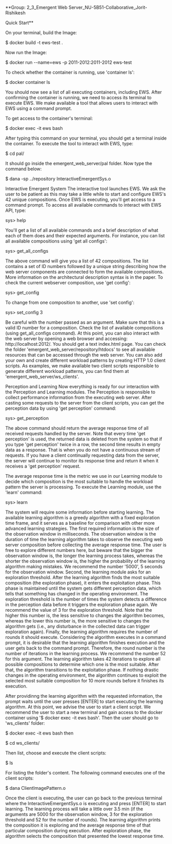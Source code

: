 **Group: 2_3_Emergent Web Server_NU-5B51-Collaborative_Jorit-Rishikesh

Quick Start**

On your terminal, build the Image:

$ docker build -t ews-test .

Now run the Image:

$ docker run --name=ews -p 2011-2012:2011-2012 ews-test

To check whether the container is running, use 'container ls':

$ docker container ls

You should now see a list of all executing containers, including EWS. After confirming the container is running, we need to access its terminal to execute EWS. We make available a tool that allows users to interact with EWS using a command prompt.

To get access to the container's terminal:

$ docker exec -it ews bash

After typing this command on your terminal, you should get a terminal inside the container. To execute the tool to interact with EWS, type:

$ cd pal/

It should go inside the emergent_web_server/pal folder. Now type the command below:

$ dana -sp ../repository InteractiveEmergentSys.o

Interactive Emergent System
The interactive tool launches EWS. We ask the user to be patient as this may take a little while to start and configure EWS's 42 unique compositions. Once EWS is executing, you'll get access to a command prompt. To access all available commands to interact with EWS API, type:

sys> help

You'll get a list of all available commands and a brief description of what each of them does and their expected arguments. For instance, you can list all available compositions using 'get all configs':

sys> get_all_configs

The above command will give you a list of 42 compositions. The list contains a set of ID numbers followed by a unique string describing how the web server components are connected to form the available compositions. More information on the architectural description syntax is in the paper. To check the current webserver composition, use 'get config':

sys> get_config

To change from one composition to another, use 'set config':

sys> set_config 3

Be careful with the number passed as an argument. Make sure that this is a valid ID number for a composition. Check the list of available compositions (using get_all_configs command). At this point, you can also interact with the web server by opening a web browser and accessing: http://localhost:2012/. You should get a text index.html page. You can check the folder 'emergent_web_server/repository/htdocs' to see all available resources that can be accessed through the web server. You can also add your own and create different workload patterns by creating HTTP 1.0 client scripts. As examples, we make available two client scripts responsible to generate different workload patterns, you can find them at 'emergent_web_server/ws_clients'.

Perception and Learning
Now everything is ready for our interaction with the Perception and Learning modules. The Perception is responsible to collect performance information from the executing web server. After casting some requests to the server from the client scripts, you can get the perception data by using 'get perception' command:

sys> get_perception

The above command should return the average response time of all received requests handled by the server. Note that every time 'get perception' is used, the returned data is deleted from the system so that if you type 'get perception' twice in a row, the second time results in empty data as a response. That is when you do not have a continuous stream of requests. If you have a client continually requesting data from the server, the server will continue to monitor its response time and return it when it receives a 'get perception' request.

The average response time is the metric we use in our Learning module to decide which composition is the most suitable to handle the workload pattern the server is processing. To execute the Learning module, use the 'learn' command:

sys> learn

The system will require some information before starting learning. The available learning algorithm is a greedy algorithm with a fixed exploration time frame, and it serves as a baseline for comparison with other more advanced learning strategies. The first required information is the size of the observation window in milliseconds. The observation window is the duration of time the learning algorithm takes to observe the executing web server composition before collecting the average response time. The user is free to explore different numbers here, but beware that the bigger the observation window is, the longer the learning process takes, whereas the shorter the observation window is, the higher the probability of the learning algorithm making mistakes. We recommend the number '5000', 5 seconds for the observation window. Second, the learning module asks for an exploration threshold. After the learning algorithm finds the most suitable composition (the exploration phase), it enters the exploitation phase. This phase is maintained until the system gets different perception data, which tells that something has changed in the operating environment. The exploration threshold is the number of times the system detects a difference in the perception data before it triggers the exploration phase again. We recommend the value of 3 for the exploration threshold. Note that the higher this number is, the less sensitive to changes the algorithm becomes, whereas the lower this number is, the more sensitive to changes the algorithm gets (i.e., any disturbance in the collected data can trigger exploration again). Finally, the learning algorithm requires the number of rounds it should execute. Considering the algorithm executes in a command prompt, it is desirable that the learning algorithm finishes execution and the user gets back to the command prompt. Therefore, the round number is the number of iterations in the learning process. We recommend the number 52 for this argument. The learning algorithm takes 42 iterations to explore all possible compositions to determine which one is the most suitable. After that, the algorithm transitions to the exploitation phase. If nothing drastic changes in the operating environment, the algorithm continues to exploit the selected most suitable composition for 10 more rounds before it finishes its execution.

After providinng the learning algorithm with the requested information, the prompt waits until the user presses [ENTER] to start executing the learning algorithm. At this point, we advise the user to start a client script. We recommend the user to start a new terminal and gain access to the docker container using '$ docker exec -it ews bash'. Then the user should go to 'ws_clients' folder:

$ docker exec -it ews bash
then

$ cd ws_clients/

Then list, choose and execute the client scripts:

$ ls

For listing the folder's content. The following command executes one of the client scripts:

$ dana ClientImagePattern.o

Once the client is executing, the user can go back to the previous terminal where the InteractiveEmergentSys.o is executing and press [ENTER] to start learning. The learning process will take a little over 3.5 min (if the arguments are 5000 for the observation window, 3 for the exploration threshold and 52 for the number of rounds). The learning algorithm prints the composition it is exploring and the average response time of that particular composition during execution. After exploration phase, the algorithm selects the composition that presented the lowest response time.
